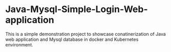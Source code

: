 # Java-Mysql-Simple-Login-Web-application

This is a simple demonstration project to showcase conatinerization of Java web application and Mysql database in docker and Kubernetes environment.
